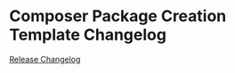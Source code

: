 # Composer Package Creation Template Changelog

[Release Changelog](https://github.com/xiphias-vz/composer-package-creation-template/releases)
